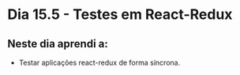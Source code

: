# Dia 15.5 - Testes em React-Redux

## Neste dia aprendi a:

- Testar aplicações react-redux de forma síncrona.
